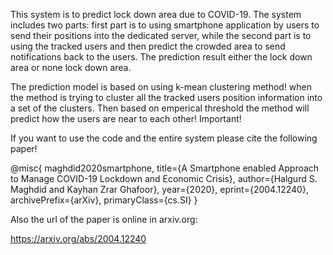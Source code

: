 This system is to predict lock down area due to COVID-19. The system includes two parts: first part is to using smartphone application by users to send their positions into the dedicated server, while the second part is to using the tracked users and then predict the crowded area to send notifications back to the users. The prediction result either the lock down area or none lock down area.

The prediction model is based on using k-mean clustering method! when the method is trying to cluster all the tracked users position information into a set of the clusters. Then based on emperical threshold the method will predict how the users are near to each other!
Important! 

If you want to use the code and the entire system please cite the following paper!

@misc{
maghdid2020smartphone, 
title={A Smartphone enabled Approach to Manage COVID-19 Lockdown and Economic Crisis}, 
author={Halgurd S. Maghdid and Kayhan Zrar Ghafoor}, 
year={2020}, 
eprint={2004.12240}, 
archivePrefix={arXiv}, 
primaryClass={cs.SI} 
}

Also the url of the paper is online in arxiv.org:

 https://arxiv.org/abs/2004.12240

